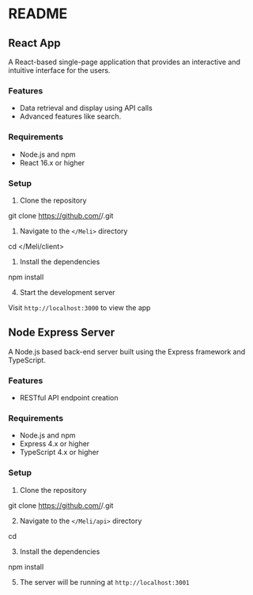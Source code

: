 # README

## React App

A React-based single-page application that provides an interactive and intuitive interface for the users.

### Features
- Data retrieval and display using API calls
- Advanced features like search.

### Requirements
- Node.js and npm
- React 16.x or higher

### Setup

1. Clone the repository
  
git clone https://github.com/<username>/<Meli>.git

1. Navigate to the `</Meli>` directory

cd </Meli/client>

1. Install the dependencies
   
npm install

4. Start the development server

Visit `http://localhost:3000` to view the app

## Node Express Server

A Node.js based back-end server built using the Express framework and TypeScript.

### Features
- RESTful API endpoint creation

### Requirements
- Node.js and npm
- Express 4.x or higher
- TypeScript 4.x or higher

### Setup

1. Clone the repository

git clone https://github.com/<username>/<Meli>.git

2. Navigate to the `</Meli/api>` directory

cd </api>

3. Install the dependencies

npm install

5. The server will be running at `http://localhost:3001`

